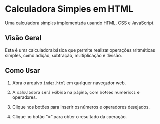 # Calculadora Simples em HTML

Uma calculadora simples implementada usando HTML, CSS e JavaScript.

## Visão Geral

Esta é uma calculadora básica que permite realizar operações aritméticas simples, como adição, subtração, multiplicação e divisão.

## Como Usar

1. Abra o arquivo `index.html` em qualquer navegador web.

2. A calculadora será exibida na página, com botões numéricos e operadores.

3. Clique nos botões para inserir os números e operadores desejados.

4. Clique no botão "=" para obter o resultado da operação.
